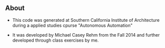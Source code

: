 ## About

- This code was generated at Southern California Institute of Architecture during a applied studies cpurse "Autonomous Automation" 

- It was developed by Michael Casey Rehm from the Fall 2014 and further developed through class exercises by me.

